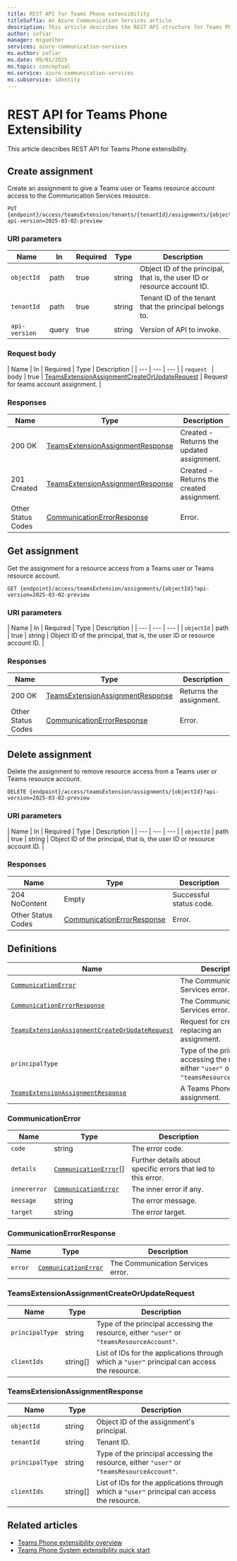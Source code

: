```yaml
---
title: REST API for Teams Phone extensibility
titleSuffix: An Azure Communication Services article
description: This article describes the REST API structure for Teams Phone Extensibility.
author: sofiar
manager: miguelher
services: azure-communication-services
ms.author: sofiar
ms.date: 09/01/2025
ms.topic: conceptual
ms.service: azure-communication-services
ms.subservice: identity
---
```


# REST API for Teams Phone Extensibility

This article describes REST API for Teams Phone extensibility.

## Create assignment

Create an assignment to give a Teams user or Teams resource account access to the Communication Services resource.

```http
PUT {endpoint}/access/teamsExtension/tenants/{tenantId}/assignments/{objectId}?api-version=2025-03-02-preview
```

### URI parameters

| Name | In | Required | Type | Description |
| --- | --- | --- | --- | --- |
| `objectId` | path | true | string | Object ID of the principal, that is, the user ID or resource account ID. |
| `tenantId` | path | true | string | Tenant ID of the tenant that the principal belongs to. |
| `api-version` | query | true | string | Version of API to invoke. |

### Request body

| Name | In | Required | Type | Description |
| --- | --- | --- |
| `request ` | body | true | [TeamsExtensionAssignmentCreateOrUpdateRequest](#teamsextensionassignmentcreateorupdaterequest) | Request for teams account assignment. |

### Responses

| Name | Type | Description |
| --- | --- | --- |
| 200 OK | [TeamsExtensionAssignmentResponse](#teamsextensionassignmentresponse) | Created - Returns the updated assignment. |
| 201 Created | [TeamsExtensionAssignmentResponse](#teamsextensionassignmentresponse) | Created - Returns the created assignment. |
| Other Status Codes | [CommunicationErrorResponse](#communicationerrorresponse) | Error. |

## Get assignment

Get the assignment for a resource access from a Teams user or Teams resource account.

```http
GET {endpoint}/access/teamsExtension/assignments/{objectId}?api-version=2025-03-02-preview
```

### URI parameters

| Name | In | Required | Type | Description |
| --- | --- | --- |
| `objectId` | path | true | string | Object ID of the principal, that is, the user ID or resource account ID. |

### Responses

| Name | Type | Description |
| --- | --- | --- |
| 200 OK | [TeamsExtensionAssignmentResponse](#teamsextensionassignmentresponse) | Returns the assignment. |
| Other Status Codes | [CommunicationErrorResponse](#communicationerrorresponse) | Error. |

## Delete assignment

Delete the assignment to remove resource access from a Teams user or Teams resource account.

```http
DELETE {endpoint}/access/teamsExtension/assignments/{objectId}?api-version=2025-03-02-preview
```

### URI parameters

| Name | In | Required | Type | Description |
| --- | --- | --- |
| `objectId` | path | true | string | Object ID of the principal, that is, the user ID or resource account ID. |

### Responses

| Name | Type | Description |
| --- | --- | --- |
| 204 NoContent | Empty | Successful status code. |
| Other Status Codes | [CommunicationErrorResponse](#communicationerrorresponse) | Error. |

## Definitions

| Name | Description |
| --- | --- |
| [`CommunicationError`](#communicationerror) | The Communication Services error. |
| [`CommunicationErrorResponse`](#communicationerrorresponse) | The Communication Services error. |
| [`TeamsExtensionAssignmentCreateOrUpdateRequest`](#teamsextensionassignmentcreateorupdaterequest) | Request for creating or replacing an assignment. |
| `principalType` | Type of the principal accessing the resource, either `"user"` or `"teamsResourceAccount"`. |
| [`TeamsExtensionAssignmentResponse`](#teamsextensionassignmentresponse) | A Teams Phone assignment. |

### CommunicationError

| Name | Type | Description |
| --- | --- | --- |
| `code` | string | The error code. |
| `details` | [`CommunicationError`](#communicationerror)[] | Further details about specific errors that led to this error. |
| `innererror` | [`CommunicationError`](#communicationerror) | The inner error if any. |
| `message` | string | The error message. |
| `target` | string | The error target. |

### CommunicationErrorResponse

| Name | Type | Description |
| --- | --- | --- |
| `error` | [`CommunicationError`](#communicationerror) | The Communication Services error. |

### TeamsExtensionAssignmentCreateOrUpdateRequest

| Name | Type | Description |
| --- | --- | --- |
| `principalType` | string | Type of the principal accessing the resource, either `"user"` or `"teamsResourceAccount"`. |
| `clientIds` | string[] | List of IDs for the applications through which a `"user"` principal can access the resource. |

### TeamsExtensionAssignmentResponse

| Name | Type | Description |
| --- | --- | --- |
| `objectId` | string | Object ID of the assignment's principal. |
| `tenantId` | string | Tenant ID. |
| `principalType` | string | Type of the principal accessing the resource, either `"user"` or `"teamsResourceAccount"`. |
| `clientIds` | string[] | List of IDs for the applications through which a `"user"` principal can access the resource. |

## Related articles

- [Teams Phone extensibility overview](../../concepts/interop/tpe/teams-phone-extensibility-overview.md)
- [Teams Phone System extensibility quick start](./teams-phone-extensibility-quickstart.md)
